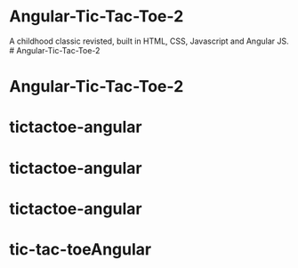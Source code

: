 # Angular-Tic-Tac-Toe-2

A childhood classic revisted, built in HTML, CSS, Javascript and Angular JS. # Angular-Tic-Tac-Toe-2
# Angular-Tic-Tac-Toe-2
# tictactoe-angular
# tictactoe-angular
# tictactoe-angular
# tic-tac-toeAngular
